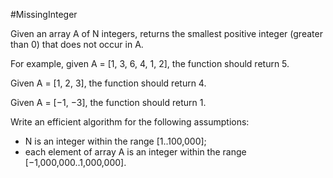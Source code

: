 #MissingInteger

Given an array A of N integers, returns the smallest positive integer (greater than 0) that does not occur in A.
 
 For example, given A = [1, 3, 6, 4, 1, 2], the function should return 5.
 
 Given A = [1, 2, 3], the function should return 4.
 
 Given A = [−1, −3], the function should return 1.
 
 Write an efficient algorithm for the following assumptions:
 - N is an integer within the range [1..100,000]; 
 - each element of array A is an integer within the range [−1,000,000..1,000,000].